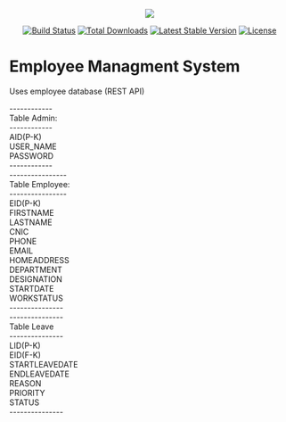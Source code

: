 <p align="center"><img src="https://laravel.com/assets/img/components/logo-laravel.svg"></p>

<p align="center">
<a href="https://travis-ci.org/laravel/framework"><img src="https://travis-ci.org/laravel/framework.svg" alt="Build Status"></a>
<a href="https://packagist.org/packages/laravel/framework"><img src="https://poser.pugx.org/laravel/framework/d/total.svg" alt="Total Downloads"></a>
<a href="https://packagist.org/packages/laravel/framework"><img src="https://poser.pugx.org/laravel/framework/v/stable.svg" alt="Latest Stable Version"></a>
<a href="https://packagist.org/packages/laravel/framework"><img src="https://poser.pugx.org/laravel/framework/license.svg" alt="License"></a>
</p>
<H1>Employee Managment System</H1>
<p>Uses employee database (REST API) </p>

<p>
------------
    <br>
Table Admin:
    <br>
------------
    <br>
AID(P-K)
    <br>
USER_NAME
    <br>
PASSWORD
    <br>
------------
<br>
----------------
    <br>
Table Employee:
    <br>
----------------
    <br>
EID(P-K)
    <br>
FIRSTNAME
    <br>
LASTNAME
    <br>
CNIC
    <br>
PHONE
    <br>
EMAIL
    <br>
HOMEADDRESS
    <br>
DEPARTMENT
    <br>
DESIGNATION
    <br>
STARTDATE
    <br>
WORKSTATUS
    <br>
---------------
<br>
---------------
<br>
Table Leave
    <br>
---------------
<br>
LID(P-K)
    <br>
EID(F-K)
    <br>
STARTLEAVEDATE
    <br>
ENDLEAVEDATE
    <br>
REASON
    <br>
PRIORITY
    <br>
STATUS
    <br>
---------------
    <br>
</p>
